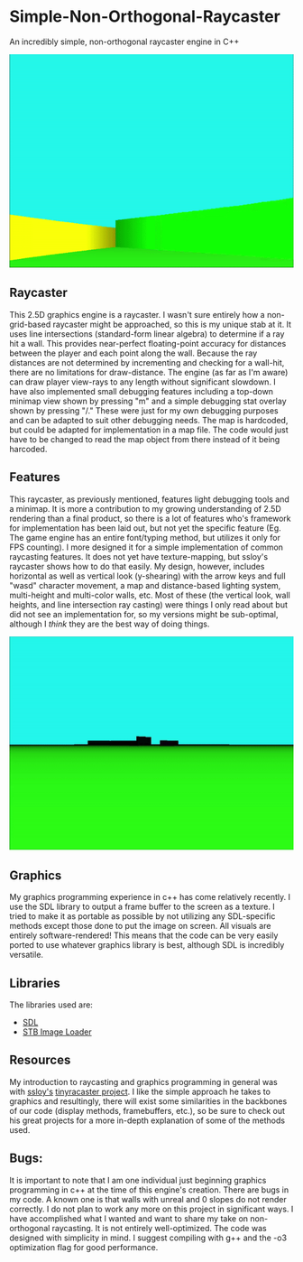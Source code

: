 # Simple-Non-Orthogonal-Raycaster
An incredibly simple, non-orthogonal raycaster engine in C++

![raycastDemo](./raycastDemo.gif)

## Raycaster
  This 2.5D graphics engine is a raycaster. I wasn't sure entirely how a non-grid-based raycaster might be approached, so this is my unique stab at it. It uses line intersections (standard-form linear algebra) to determine if a ray hit a wall. This provides near-perfect floating-point accuracy for distances between the player and each point along the wall. Because the ray distances are not determined by incrementing and checking for a wall-hit, there are no limitations for draw-distance. The engine (as far as I'm aware) can draw player view-rays to any length without significant slowdown. I have also implemented small debugging features including a top-down minimap view shown by pressing "m" and a simple debugging stat overlay shown by pressing "/." These were just for my own debugging purposes and can be adapted to suit other debugging needs. The map is hardcoded, but could be adapted for implementation in a map file. The code would just have to be changed to read the map object from there instead of it being harcoded.
  
## Features
  This raycaster, as previously mentioned, features light debugging tools and a minimap. It is more a contribution to my growing understanding of 2.5D rendering than a final product, so there is a lot of features who's framework for implementation has been laid out, but not yet the specific feature (Eg. The game engine has an entire font/typing method, but utilizes it only for FPS counting). I more designed it for a simple implementation of common raycasting features. It does not yet have texture-mapping, but ssloy's raycaster shows how to do that easily. My design, however, includes horizontal as well as vertical look (y-shearing) with the arrow keys and full "wasd" character movement, a map and distance-based lighting system, multi-height and multi-color walls, etc. Most of these (the vertical look, wall heights, and line intersection ray casting) were things I only read about but did not see an implementation for, so my versions might be sub-optimal, although I *think* they are the best way of doing things.
  
![raycastDebugDemo](./raycastDebugDemo.gif)
  
## Graphics
  My graphics programming experience in c++ has come relatively recently. I use the SDL library to output a frame buffer to the screen as a texture. I tried to make it as portable as possible by not utilizing any SDL-specific methods except those done to put the image on screen. All visuals are entirely software-rendered! This means that the code can be very easily ported to use whatever graphics library is best, although SDL is incredibly versatile. 
  
## Libraries
The libraries used are:
- [SDL](https://www.libsdl.org/download-2.0.php)
- [STB Image Loader](https://github.com/nothings/stb)
  
## Resources
  My introduction to raycasting and graphics programming in general was with [ssloy's](https://github.com/ssloy) [tinyracaster project](https://github.com/ssloy/tinyraycaster). I like the simple approach he takes to graphics and resultingly, there will exist some similarities in the backbones of our code (display methods, framebuffers, etc.), so be sure to check out his great projects for a more in-depth explanation of some of the methods used.
  
## Bugs: 
  It is important to note that I am one individual just beginning graphics programming in c++ at the time of this engine's creation. There are bugs in my code. A known one is that walls with unreal and 0 slopes do not render correctly. I do not plan to work any more on this project in significant ways. I have accomplished what I wanted and want to share my take on non-orthogonal raycasting. It is not entirely well-optimized. The code was designed with simplicity in mind. I suggest compiling with g++ and the -o3 optimization flag for good performance.
  



